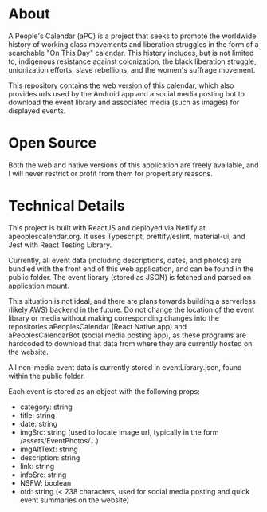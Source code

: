 # About
A People's Calendar (aPC) is a project that seeks to promote the worldwide history of working class movements and liberation struggles in the form of a searchable "On This Day" calendar. This history includes, but is not limited to, indigenous resistance against colonization, the black liberation struggle, unionization efforts, slave rebellions, and the women's suffrage movement.

This repository contains the web version of this calendar, which also provides urls used by the Android app and a social media posting bot to download the event library and associated media (such as images) for displayed events.

# Open Source
Both the web and native versions of this application are freely available, and I will never restrict or profit from them for propertiary reasons.

# Technical Details

This project is built with ReactJS and deployed via Netlify at apeoplescalendar.org. It uses Typescript, prettify/eslint, material-ui, and Jest with React Testing Library.

Currently, all event data (including descriptions, dates, and photos) are bundled with the front end of this web application, and can be found in the public folder. The event library (stored as JSON) is fetched and parsed on application mount. 

This situation is not ideal, and there are plans towards building a serverless (likely AWS) backend in the future. Do not change the location of the event library or media without making corresponding changes into the repositories aPeoplesCalendar (React Native app) and aPeoplesCalendarBot (social media posting app), as these programs are hardcoded to download that data from where they are currently hosted on the website.

All non-media event data is currently stored in eventLibrary.json, found within the public folder.

Each event is stored as an object with the following props:
- category: string
- title: string
- date: string
- imgSrc: string (used to locate image url, typically in the form /assets/EventPhotos/...)
- imgAltText: string
- description: string
- link: string
- infoSrc: string
- NSFW: boolean
- otd: string (< 238 characters, used for social media posting and quick event summaries on the website)
